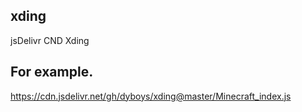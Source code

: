 ## xding
jsDelivr CND Xding

## For example.
https://cdn.jsdelivr.net/gh/dyboys/xding@master/Minecraft_index.js
